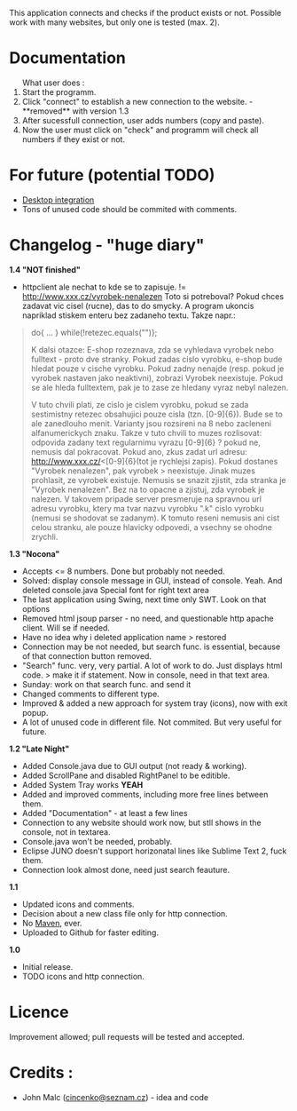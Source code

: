 This application connects and checks if the product exists or not. Possible work with many websites, but only one is tested (max. 2). 

# Documentation #

<ol>What user does :
<li>Start the programm.</li>
<li>Click "connect" to establish a new connection to the website. - **removed** with version 1.3 </li>
<li>After sucessfull connection, user adds numbers (copy and paste).</li>
<li>Now the user must click on "check" and programm will check all numbers if they exist or not.</li>
</ol>

For future (potential TODO)
========
- [Desktop integration](http://www.oracle.com/technetwork/articles/javase/desktop-api-142259.html)
- Tons of unused code should be commited with comments.




# Changelog - "huge diary" #

**1.4 "NOT finished"**
- httpclient ale nechat to kde se to zapisuje. != http://www.xxx.cz/vyrobek-nenalezen
Toto si potreboval? Pokud chces zadavat vic cisel (rucne), das to do smycky. A program ukoncis napriklad stiskem enteru bez zadaneho textu. Takze napr.:

> do{
> ...
> } while(!retezec.equals("")};
> 
> K dalsi otazce:
> E-shop rozeznava, zda se vyhledava vyrobek nebo fulltext - proto dve stranky. Pokud zadas cislo vyrobku, e-shop bude hledat pouze v cische vyrobku. Pokud zadny nenajde (resp. pokud je vyrobek nastaven jako neaktivni), zobrazi Vyrobek neexistuje. Pokud se ale hleda fulltextem, pak je to zase ze hledany vyraz nebyl nalezen.
> 
> V tuto chvili plati, ze cislo je cislem vyrobku, pokud se zada sestimistny retezec obsahujici pouze cisla (tzn. [0-9]{6}). Bude se to ale zanedlouho menit. Varianty jsou rozsireni na 8 nebo zacleneni alfanumerickych znaku.
> Takze v tuto chvili to muzes rozlisovat: odpovida zadany text regularnimu vyrazu [0-9]{6} ? pokud ne, nemusis dal pokracovat. Pokud ano, zkus zadat url adresu:
> http://www.xxx.cz/<[0-9]{6}(tot je rychlejsi zapis). Pokud dostanes "Vyrobek nenalezen", pak vyrobek > neexistuje. Jinak muzes prohlasit, ze vyrobek existuje.
> Nemusis se snazit zjistit, zda stranka je "Vyrobek nenalezen". Bez na to opacne a zjistuj, zda vyrobek je nalezen. V takovem pripade server presmeruje na spravnou url adresu vyrobku, ktery ma tvar nazvu vyrobku ".k" cislo vyrobku (nemusi se shodovat se zadanym).
> K tomuto reseni nemusis ani cist celou stranku, ale pouze hlavicky odpovedi, a vsechny se ohodne zrychli.
> 





**1.3 "Nocona"**

- Accepts <= 8 numbers. Done but probably not needed. 
- Solved: display console message in GUI, instead of console. Yeah. And deleted console.java
Special font for right text area
- The last application using Swing, next time only SWT. Look on that options
- Removed html jsoup parser - no need, and questionable http apache client. Will se if needed.
- Have no idea why i deleted application name > restored
- Connection may be not needed, but search func. is essential, because of that connection button removed.
- "Search" func. very, very partial. A lot of work to do. Just displays html code. > make it if statement. Now in console, need in that text area.
- Sunday: work on that search func. and send it
- Changed comments to different type.
- Improved & added a new approach for system tray (icons), now with exit popup. 
- A lot of unused code in different file. Not commited. But very useful for future.





**1.2 "Late Night"**

- Added Console.java due to GUI output (not ready & working).
- Added ScrollPane and disabled RightPanel to be editible.
- Added System Tray works **YEAH**  
- Added and improved comments, including more free lines between them.
- Added "Documentation" - at least a few lines
- Connection to any website should work now, but stll shows in the console, not in textarea.
- Console.java won't be needed, probably.
- Eclipse JUNO doesn't support horizonatal lines like Sublime Text 2, fuck them.
- Connection look almost done, need just search feauture. 

**1.1**

- Updated icons and comments.
- Decision about a new class file only for http connection.
- No [Maven](http://maven.apache.org), ever.
- Uploaded to Github for faster editing.

**1.0**

- Initial release.
- TODO icons and http connection.

# Licence #

Improvement allowed; pull requests will be tested and accepted. 

# Credits :  
- John Malc (cincenko@seznam.cz) - idea and code